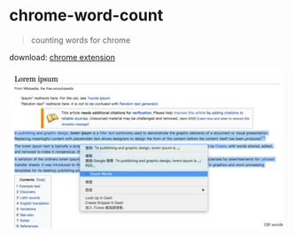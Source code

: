 # chrome-word-count
> counting words for chrome

download: [chrome extension](https://chrome.google.com/webstore/detail/word-count/gnelfbkipbibahifdkdkofjnpglgfbjd?hl=zh-TW)

<img src="/demo.png" style="max-width: 500px;" alt="demo" />
